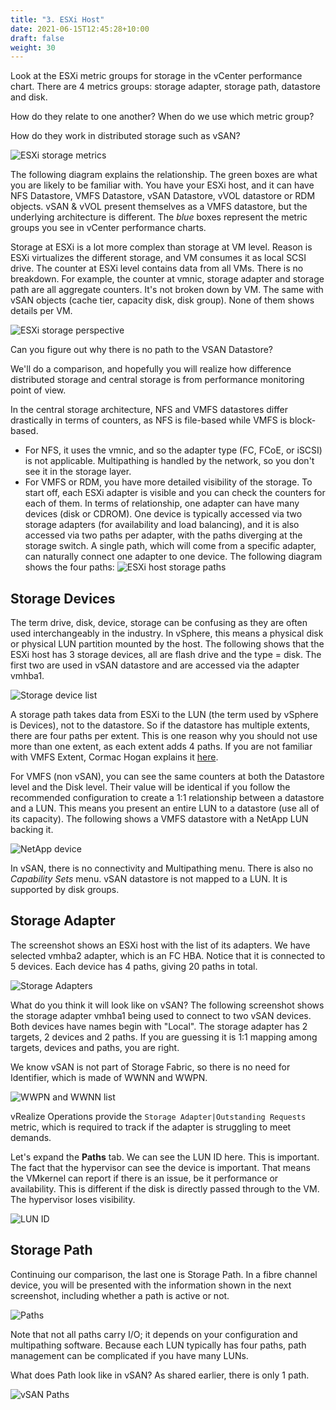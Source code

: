 ```yaml
---
title: "3. ESXi Host"
date: 2021-06-15T12:45:28+10:00
draft: false
weight: 30
---
```


Look at the ESXi metric groups for storage in the vCenter performance chart. There are 4 metrics groups: storage adapter, storage path, datastore and disk.

How do they relate to one another? When do we use which metric group?

How do they work in distributed storage such as vSAN?

![ESXi storage metrics](2.4.3-fig-1.png)

The following diagram explains the relationship. The green boxes are what you are likely to be familiar with. You have your ESXi host, and it can have NFS Datastore, VMFS Datastore, vSAN Datastore, vVOL datastore or RDM objects. vSAN & vVOL present themselves as a VMFS datastore, but the underlying architecture is different. The _blue_ boxes represent the metric groups you see in vCenter performance charts.

Storage at ESXi is a lot more complex than storage at VM level. Reason is ESXi virtualizes the different storage, and VM consumes it as local SCSI drive. The counter at ESXi level contains data from all VMs. There is no breakdown. For example, the counter at vmnic, storage adapter and storage path are all aggregate counters. It's not broken down by VM. The same with vSAN objects (cache tier, capacity disk, disk group). None of them shows details per VM.

![ESXi storage perspective](2.4.3-fig-2.png)

Can you figure out why there is no path to the VSAN Datastore?

We'll do a comparison, and hopefully you will realize how difference distributed storage and central storage is from performance monitoring point of view.

In the central storage architecture, NFS and VMFS datastores differ drastically in terms of counters, as NFS is file-based while VMFS is block-based.

- For NFS, it uses the vmnic, and so the adapter type (FC, FCoE, or iSCSI) is not applicable. Multipathing is handled by the network, so you don't see it in the storage layer.
- For VMFS or RDM, you have more detailed visibility of the storage. To start off, each ESXi adapter is visible and you can check the counters for each of them. In terms of relationship, one adapter can have many devices (disk or CDROM). One device is typically accessed via two storage adapters (for availability and load balancing), and it is also accessed via two paths per adapter, with the paths diverging at the storage switch. A single path, which will come from a specific adapter, can naturally connect one adapter to one device. The following diagram shows the four paths: ![ESXi host storage paths](2.4.3-fig-3.png)

## Storage Devices

The term drive, disk, device, storage can be confusing as they are often used interchangeably in the industry. In vSphere, this means a physical disk or physical LUN partition mounted by the host. The following shows that the ESXi host has 3 storage devices, all are flash drive and the type = disk. The first two are used in vSAN datastore and are accessed via the adapter vmhba1.

![Storage device list](2.4.3-fig-4.png)

A storage path takes data from ESXi to the LUN (the term used by vSphere is Devices), not to the datastore. So if the datastore has multiple extents, there are four paths per extent. This is one reason why you should not use more than one extent, as each extent adds 4 paths. If you are not familiar with VMFS Extent, Cormac Hogan explains it [here](http://blogs.vmware.com/vsphere/2012/02/vmfs-extents-are-they-bad-or-simply-misunderstood.html).

For VMFS (non vSAN), you can see the same counters at both the Datastore level and the Disk level. Their value will be identical if you follow the recommended configuration to create a 1:1 relationship between a datastore and a LUN. This means you present an entire LUN to a datastore (use all of its capacity). The following shows a VMFS datastore with a NetApp LUN backing it.

![NetApp device](2.4.3-fig-5.png)

In vSAN, there is no connectivity and Multipathing menu. There is also no _Capability Sets_ menu. vSAN datastore is not mapped to a LUN. It is supported by disk groups.

## Storage Adapter

The screenshot shows an ESXi host with the list of its adapters. We have selected vmhba2 adapter, which is an FC HBA. Notice that it is connected to 5 devices. Each device has 4 paths, giving 20 paths in total.

![Storage Adapters](2.4.3-fig-6.png)

What do you think it will look like on vSAN? The following screenshot shows the storage adapter vmhba1 being used to connect to two vSAN devices. Both devices have names begin with "Local". The storage adapter has 2 targets, 2 devices and 2 paths. If you are guessing it is 1:1 mapping among targets, devices and paths, you are right.

We know vSAN is not part of Storage Fabric, so there is no need for Identifier, which is made of WWNN and WWPN.

![WWPN and WWNN list](2.4.3-fig-7.png)

vRealize Operations provide the `Storage Adapter|Outstanding Requests` metric, which is required to track if the adapter is struggling to meet demands.

Let's expand the **Paths** tab. We can see the LUN ID here. This is important. The fact that the hypervisor can see the device is important. That means the VMkernel can report if there is an issue, be it performance or availability. This is different if the disk is directly passed through to the VM. The hypervisor loses visibility.

![LUN ID](2.4.3-fig-8.png)

## Storage Path

Continuing our comparison, the last one is Storage Path. In a fibre channel device, you will be presented with the information shown in the next screenshot, including whether a path is active or not.

![Paths](2.4.3-fig-9.png)

Note that not all paths carry I/O; it depends on your configuration and multipathing software. Because each LUN typically has four paths, path management can be complicated if you have many LUNs.

What does Path look like in vSAN? As shared earlier, there is only 1 path.

![vSAN Paths](2.4.3-fig-10.png)